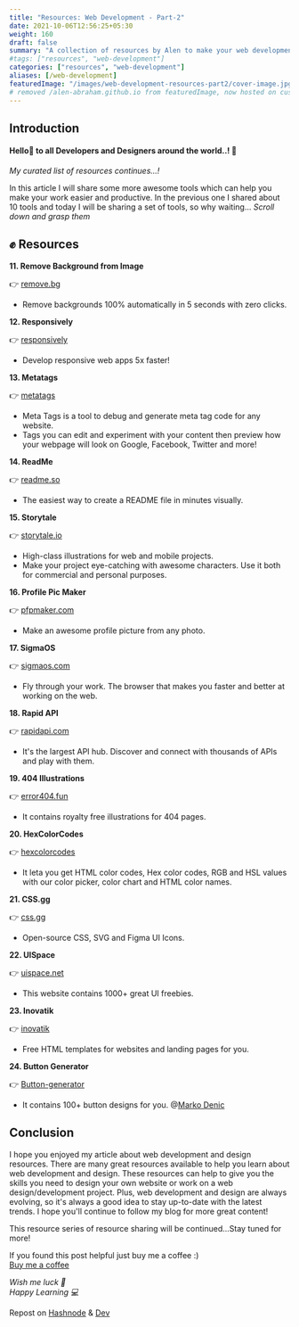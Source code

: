 ```yaml
---
title: "Resources: Web Development - Part-2"
date: 2021-10-06T12:56:25+05:30
weight: 160
draft: false
summary: "A collection of resources by Alen to make your web development process easier."
#tags: ["resources", "web-development"]
categories: ["resources", "web-development"]
aliases: [/web-development]
featuredImage: "/images/web-development-resources-part2/cover-image.jpg"
# removed /alen-abraham.github.io from featuredImage, now hosted on custom domain.
---
```


## Introduction

#### Hello👋 to all Developers and Designers around the world..!  🌈

*My curated list of resources continues...!*

In this article I will share some more awesome tools which can help you make your work easier and productive. In the previous one I shared about 10 tools and today I will be sharing a set of tools, so why waiting...  *Scroll down and grasp them*

## ✊ Resources

**11. Remove Background from Image**

👉 [remove.bg](https://www.remove.bg/)

- Remove backgrounds 100% automatically in 5 seconds with zero clicks.

**12. Responsively**

👉 [responsively](https://responsively.app/)

- Develop responsive web apps 5x faster!

**13. Metatags**

👉 [metatags](https://metatags.io/)

- Meta Tags is a tool to debug and generate meta tag code for any website. 
- Tags you can edit and experiment with your content then preview how your webpage will look on Google, Facebook, Twitter and more!

**14. ReadMe**

👉 [readme.so](https://readme.so/)

- The easiest way to create a README file in minutes visually.

**15. Storytale**

👉 [storytale.io](https://storytale.io/)

- High-class illustrations for web and mobile projects.
- Make your project eye-catching with awesome characters. Use it both for commercial and personal purposes.

**16. Profile Pic Maker**

👉 [pfpmaker.com](https://pfpmaker.com/)

- Make an awesome profile picture from any photo.

**17. SigmaOS**

👉 [sigmaos.com](web.https://sigmaos.com/)

- Fly through your work. The browser that makes you faster and better at working on the web.

**18. Rapid API**

👉 [rapidapi.com](https://rapidapi.com/hub)

- It's the largest API hub. Discover and connect with thousands of APIs and play with them.

**19. 404 Illustrations**

👉 [error404.fun](https://error404.fun/)

- It contains royalty free illustrations for 404 pages.

**20. HexColorCodes**

👉 [hexcolorcodes](https://hexcolorcodes.org/)

- It leta you get HTML color codes, Hex color codes, RGB and HSL values with our color picker, color chart and HTML color names.

**21. CSS.gg**

👉 [css.gg](https://css.gg/)

- Open-source CSS, SVG and Figma UI Icons.

**22. UISpace**

👉 [uispace.net](https://uispace.net/)

- This website contains 1000+ great UI freebies.

**23. Inovatik**

👉 [inovatik](https://inovatik.com/)

- Free HTML templates for websites and landing pages for you.

**24. Button Generator**

👉 [Button-generator](https://markodenic.com/tools/buttons-generator/)

- It contains 100+ button designs for you.  @[Marko Denic](@denic)

## Conclusion

I hope you enjoyed my article about web development and design resources. There are many great resources available to help you learn about web development and design. These resources can help to give you the skills you need to design your own website or work on a web design/development project. Plus, web development and design are always evolving, so it's always a good idea to stay up-to-date with the latest trends. I hope you'll continue to follow my blog for more great content!

This resource series of resource sharing will be continued...Stay tuned for more!

If you found this post helpful just buy me a coffee :)  
[Buy me a coffee](https://www.buymeacoffee.com/alenabraham)

*Wish me luck 🌟*  
*Happy Learning  💻*  

Repost on [Hashnode](https://alenabraham.hashnode.dev/big-o-notation-explained-dsa-01) & [Dev](https://dev.to/alenabraham/big-o-notation-explained-dsa-01-4oag) 